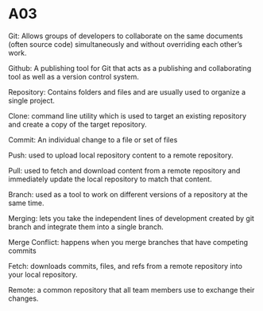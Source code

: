 # A03
Git: Allows groups of developers to collaborate on the same documents (often source code) simultaneously and without overriding each other’s work. 

Github: A publishing tool for Git that acts as a publishing and collaborating tool as well as a version control system.

Repository: Contains folders and files and are usually used to organize a single project.

Clone: command line utility which is used to target an existing repository and create a copy of the target repository.

Commit: An individual change to a file or set of files

Push: used to upload local repository content to a remote repository.

Pull: used to fetch and download content from a remote repository and immediately update the local repository to match that content.

Branch: used as a tool to work on different versions of a repository at the same time.

Merging: lets you take the independent lines of development created by git branch and integrate them into a single branch.

Merge Conflict: happens when you merge branches that have competing commits

Fetch: downloads commits, files, and refs from a remote repository into your local repository.

Remote: a common repository that all team members use to exchange their changes.
